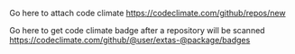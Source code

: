 Go here to attach code climate
https://codeclimate.com/github/repos/new

Go here to get code climate badge after a repository will be scanned
https://codeclimate.com/github/@user/extas-@package/badges